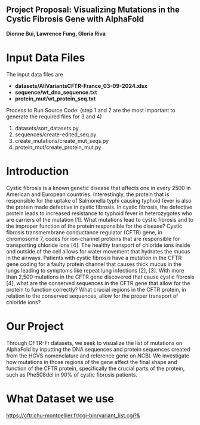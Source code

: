 ## Project Proposal: Visualizing Mutations in the Cystic Fibrosis Gene with AlphaFold
**Dionne Bui, Lawrence Fung, Gloria Riva**

# Input Data Files
The input data files are 
* **datasets/AllVariantsCFTR-France_03-09-2024.xlsx**
* **sequence/wt_dna_sequence.txt**
* **protein_mut/wt_protein_seq.txt**

Process to Run Source Code: 
(step 1 and 2 are the most important to generate the required files for 3 and 4)
1. datasets/sort_datasets.py
2. sequences/create-edited_seq.py
3. create_mutations/create_mut_seqs.py
4. protein_mut/create_protein_mut.py

# Introduction

Cystic fibrosis is a known genetic disease that affects one in every 2500 in American and European countries. Interestingly, the protein that is responsible for the uptake of Salmonella typhi causing typhoid fever is also the protein made defective in cystic fibrosis. In cystic fibrosis, the defective protein leads to increased resistance to typhoid fever in heterozygotes who are carriers of the mutation [1]. What mutations lead to cystic fibrosis and to the improper function of the protein responsible for the disease? Cystic fibrosis transmembrane conductance regulator (CFTR) gene, in chromosome 7, codes for ion-channel proteins that are responsible for transporting chloride ions [4]. The healthy transport of chloride ions inside and outside of the cell allows for water movement that hydrates the mucus in the airways. Patients with cystic fibrosis have a mutation in the CFTR gene coding for a faulty protein channel that causes thick mucus in the lungs leading to symptoms like repeat lung infections [2], [3]. With more than 2,500 mutations in the CFTR gene discovered that cause cystic fibrosis [4], what are the conserved sequences in the CFTR gene that allow for the protein to function correctly? What crucial regions in the CFTR protein, in relation to the conserved sequences, allow for the proper transport of chloride ions?

# Our Project
Through CFTR-Fr datasets, we seek to visualize the list of mutations on AlphaFold by inputting the DNA sequences and protein sequences created from the HGVS nomenclature and reference gene on NCBI. We investigate how mutations in those regions of the gene affect the final shape and function of the CFTR protein, specifically the crucial parts of the protein, such as Phe508del in 90% of cystic fibrosis patients.


# What Dataset we use
https://cftr.chu-montpellier.fr/cgi-bin/variant_list.cgi?&